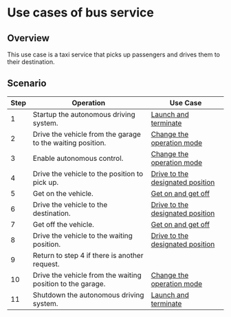 # Use cases of bus service

## Overview

This use case is a taxi service that picks up passengers and drives them to their destination.

## Scenario

| Step | Operation                                                  | Use Case                                                         |
| ---- | ---------------------------------------------------------- | ---------------------------------------------------------------- |
| 1    | Startup the autonomous driving system.                     | [Launch and terminate](launch-terminate.md)                      |
| 2    | Drive the vehicle from the garage to the waiting position. | [Change the operation mode](change-operation-mode.md)            |
| 3    | Enable autonomous control.                                 | [Change the operation mode](change-operation-mode.md)            |
| 4    | Drive the vehicle to the position to pick up.              | [Drive to the designated position](drive-designated-position.md) |
| 5    | Get on the vehicle.                                        | [Get on and get off](get-on-off.md)                              |
| 6    | Drive the vehicle to the destination.                      | [Drive to the designated position](drive-designated-position.md) |
| 7    | Get off the vehicle.                                       | [Get on and get off](get-on-off.md)                              |
| 8    | Drive the vehicle to the waiting position.                 | [Drive to the designated position](drive-designated-position.md) |
| 9    | Return to step 4 if there is another request.              |                                                                  |
| 10   | Drive the vehicle from the waiting position to the garage. | [Change the operation mode](change-operation-mode.md)            |
| 11   | Shutdown the autonomous driving system.                    | [Launch and terminate](launch-terminate.md)                      |

